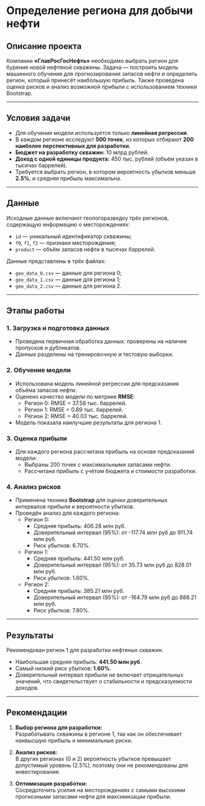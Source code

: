 # Определение региона для добычи нефти

## Описание проекта
Компании **«ГлавРосГосНефть»** необходимо выбрать регион для бурения новой нефтяной скважины. Задача — построить модель машинного обучения для прогнозирования запасов нефти и определить регион, который принесёт наибольшую прибыль. Также проведена оценка рисков и анализ возможной прибыли с использованием техники Bootstrap.

---

## Условия задачи
- Для обучения модели используется только **линейная регрессия**.
- В каждом регионе исследуют **500 точек**, из которых отбирают **200 наиболее перспективных для разработки**.
- **Бюджет на разработку скважин:** 10 млрд рублей.
- **Доход с одной единицы продукта:** 450 тыс. рублей (объём указан в тысячах баррелей).
- Требуется выбрать регион, в котором вероятность убытков меньше **2.5%**, и средняя прибыль максимальна.

---

## Данные
Исходные данные включают геологоразведку трёх регионов, содержащую информацию о месторождениях:
- `id` — уникальный идентификатор скважины;
- `f0`, `f1`, `f2` — признаки месторождения;
- `product` — объём запасов нефти в тысячах баррелей.

Данные представлены в трёх файлах:
- `geo_data_0.csv` — данные для региона 0;
- `geo_data_1.csv` — данные для региона 1;
- `geo_data_2.csv` — данные для региона 2.

---

## Этапы работы

### 1. Загрузка и подготовка данных
- Проведена первичная обработка данных: проверены на наличие пропусков и дубликатов.
- Данные разделены на тренировочную и тестовую выборки.

### 2. Обучение модели
- Использована модель линейной регрессии для предсказания объёма запасов нефти.
- Оценено качество модели по метрике **RMSE**:
  - Регион 0: RMSE = 37.58 тыс. баррелей.
  - Регион 1: RMSE = 0.89 тыс. баррелей.
  - Регион 2: RMSE = 40.03 тыс. баррелей.
- Модель показала наилучшие результаты для региона 1.

### 3. Оценка прибыли
- Для каждого региона рассчитана прибыль на основе предсказаний модели:
  - Выбраны 200 точек с максимальными запасами нефти.
  - Рассчитана прибыль с учётом бюджета и стоимости разработки.

### 4. Анализ рисков
- Применена техника **Bootstrap** для оценки доверительных интервалов прибыли и вероятности убытков.
- Проведён анализ для каждого региона:
  - Регион 0: 
    - Средняя прибыль: 406.28 млн руб.
    - Доверительный интервал (95%): от -117.74 млн руб до 911.74 млн руб.
    - Риск убытков: 6.70%.
  - Регион 1:
    - Средняя прибыль: 441.50 млн руб.
    - Доверительный интервал (95%): от 35.73 млн руб до 828.01 млн руб.
    - Риск убытков: 1.60%.
  - Регион 2:
    - Средняя прибыль: 385.21 млн руб.
    - Доверительный интервал (95%): от -164.79 млн руб до 888.21 млн руб.
    - Риск убытков: 7.80%.

---

## Результаты

Рекомендован регион 1 для разработки нефтяных скважин.  
- Наибольшая средняя прибыль: **441.50 млн руб**.
- Самый низкий риск убытков: **1.60%**.
- Доверительный интервал прибыли не включает отрицательных значений, что свидетельствует о стабильности и предсказуемости доходов.

---

## Рекомендации

1. **Выбор региона для разработки:**  
   Разрабатывать скважины в регионе 1, так как он обеспечивает наивысшую прибыль и минимальные риски.
   
2. **Анализ рисков:**  
   В других регионах (0 и 2) вероятность убытков превышает допустимый уровень (2.5%), поэтому они не рекомендованы для инвестирования.

3. **Оптимизация разработки:**  
   Сосредоточить усилия на месторождениях с самыми высокими прогнозными запасами нефти для максимизации прибыли.
